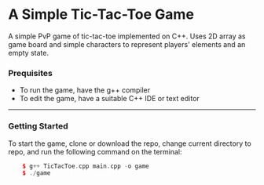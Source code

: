 # A Simple Tic-Tac-Toe Game

A simple PvP game of tic-tac-toe implemented on C++. Uses 2D array as game board and 
simple characters to represent players' elements and an empty state.

### Prequisites

- To run the game, have the g++ compiler
- To edit the game, have a suitable C++ IDE or text editor

---

### Getting Started

To start the game, clone or download the repo, change current directory to repo, and run the following command on the terminal:

```c++
    $ g++ TicTacToe.cpp main.cpp -o game
    $ ./game
```